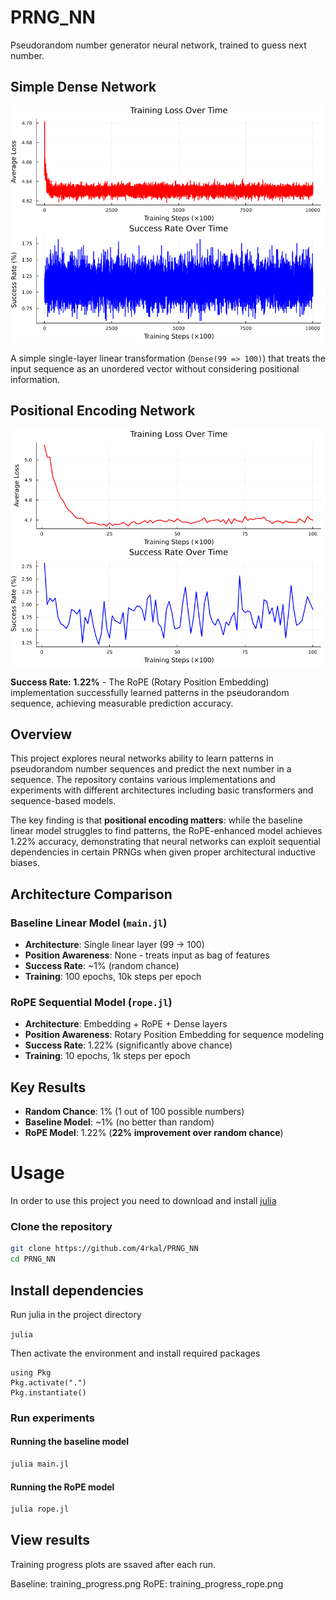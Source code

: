 # PRNG_NN
Pseudorandom number generator neural network, trained to guess next number.

## Simple Dense Network
![SDN](img/training_progress.png)

A simple single-layer linear transformation (`Dense(99 => 100)`) that treats the input sequence as an unordered vector without considering positional information.

## Positional Encoding Network
![RoPE](img/training_progress_rope.png)

**Success Rate: 1.22%** - The RoPE (Rotary Position Embedding) implementation successfully learned patterns in the pseudorandom sequence, achieving measurable prediction accuracy.

## Overview
This project explores neural networks ability to learn patterns in pseudorandom number sequences and predict the next number in a sequence. The repository contains various implementations and experiments with different architectures including basic transformers and sequence-based models.

The key finding is that **positional encoding matters**: while the baseline linear model struggles to find patterns, the RoPE-enhanced model achieves 1.22% accuracy, demonstrating that neural networks can exploit sequential dependencies in certain PRNGs when given proper architectural inductive biases.

## Architecture Comparison

### Baseline Linear Model (`main.jl`)
- **Architecture**: Single linear layer (99 → 100)
- **Position Awareness**: None - treats input as bag of features
- **Success Rate**: ~1% (random chance)
- **Training**: 100 epochs, 10k steps per epoch

### RoPE Sequential Model (`rope.jl`)
- **Architecture**: Embedding + RoPE + Dense layers
- **Position Awareness**: Rotary Position Embedding for sequence modeling
- **Success Rate**: 1.22% (significantly above chance)
- **Training**: 10 epochs, 1k steps per epoch

## Key Results
- **Random Chance**: 1% (1 out of 100 possible numbers)
- **Baseline Model**: ~1% (no better than random)
- **RoPE Model**: 1.22% (**22% improvement over random chance**)

# Usage

In order to use this project you need to download and install [julia](https://julialang.org/)

### Clone the repository
```bash
git clone https://github.com/4rkal/PRNG_NN
cd PRNG_NN
```
## Install dependencies
Run julia in the project directory

`julia`

Then activate the environment and install required packages
```
using Pkg
Pkg.activate(".")
Pkg.instantiate()
```
### Run experiments


#### Running the baseline model
```julia
julia main.jl
```

#### Running the RoPE model
```julia
julia rope.jl
```

## View results
Training progress plots are ssaved after each run.

Baseline: training_progress.png
RoPE: training_progress_rope.png

